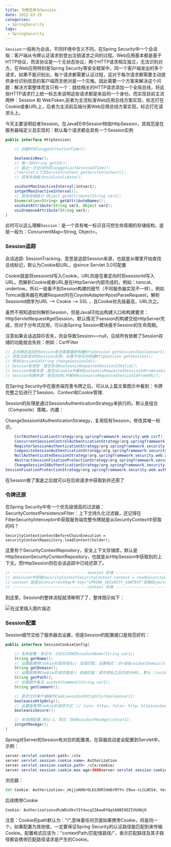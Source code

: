 ```yaml
---
title: 令牌还原与Session
date: 2022-03-25
categories:
 - SpringSecurity
tags:
 - SpringSecurity
---
```


`Session`:一般称为会话，不同环境中含义不同，在Spring Security中一个会话指：客户端从令牌认证请求到登出注销请求之间的过程。Web应用基本都是基于HTTP协议，而该协议是一个无状态协议，两个HTTP请求相互独立，无法识别对方，在Web应用特别是Spring Security等安全框架中，同一个客户端发出的多个请求，如果不能识别出，每个请求都需要认证过程，这对于每次请求都需要主动提供身份识别信息的客户端而言绝对是一个灾难。因此需要一个方案来解决这个问题：解决方案整体而言只有一个：就给相关的HTTP请求添加一个全局总线，将这些HTTP请求打上统一标志来说明这些请求都是来自同一个身份。而实现目前主流两种：Session 和 WebToken,前者为主流标准Web应用总线方案实现，标志打在Cookie或者URL上，后者为主流前后端分离Web应用总线方案实现，标志打在请求头上。

今天主要说明前者Session。在JavaEE中Session特指HttpSession，其规范是在服务器端定义且实现的：默认每个请求都会具有一个Session实例

```java
public interface HttpSession{

    // 创建时间longgetCreationTime();

    booleanisNew();
    // 唯一IDString getId();
    // 最近一次访问时间longgetLastAccessedTime();
    //Servlet上下文ServletContext getServletContext();
    // 具有失效能力voidinvalidate();

    voidsetMaxInactiveInterval(intvar1);
    intgetMaxInactiveInterval();
    // 具有存储能力 Object getAttribute(String var1);
    Enumeration<String> getAttributeNames();
    voidsetAttribute(String var1, Object var2);
    voidremoveAttribute(String var1);
}
```

此时可以这么理解`Session`：是一个具有唯一标识且可控生命周期的存储结构，底层一般为：ConcurrentMap<String, Object>。

### Session追踪

会话追踪: SessionTracking，意思是追踪Session来源，也就是从哪里开始查找总线标记，默认为Cookie和URL，@since Servlet 3.0可配置

Cookie就是将sessionId写入Cookie，URL则是在重定向时将sessionId写入URL。而解析Cookie或者URL是在HttpServer内部完成的，例如：tomcat、undertow。所以一般看不到Session构建的细节（不同服务器实现不一样），例如Tomcat服务器在构建Request时在CoyoteAdapter#postParseRequest，解析SessionId顺序为URL --> Cookie --> SSL ，且Cookie优先级最高，URL次之。


虽然不用知道如何解析Session，但是JavaEE给出构建入口和构建要求：HttpServletRequest#getSession，默认情况下session的构建交给HttpServer完成，但对于分布式应用，可以由Spring Session模块接手Session的生命周期。

注意如果会话追踪ID丢失，则会导致Session==null，后续所有依赖了Session存储的功能就会失败：例如：CsrfFilter


```java
// 主动确定返回的Session是否需要重新构建HttpSession getSession(booleanvar1);
// 获取当前请求的Session实例，如果不存在则构建HttpSession getSession();
// 修改SessionIdString changeSessionId();
// Session有效性：是否存活booleanisRequestedSessionIdValid();
// Session构建来源：是否从Cookie中解析booleanisRequestedSessionIdFromCookie();
// Session构建来源：是否从URL中解析booleanisRequestedSessionIdFromURL();
```

在Spring Security中在服务端完善令牌之后，可以从上篇文章图示中看到：令牌完整之后进行了Session、Context和Cookie管理.


Session的处理是通过SessionAuthenticationStrategy来执行的。默认是组合（Composite）策略，内置：

ChangeSessionIdAuthenticationStrategy，复用现有Session，修改其唯一标识。

```java
    CsrfAuthenticationStrategy(org.springframework.security.web.csrf)
    ConcurrentSessionControlAuthenticationStrategy(org.springframework.security.web.authentication.session)
    RegisterSessionAuthenticationStrategy(org.springframework.security.web.authentication.session)
    CompositeSessionAuthenticationStrategy(org.springframework.security.web.authentication.session)
    NullAuthenticatedSessionStrategy(org.springframework.security.web.authentication.session)
    AbstractSessionFixationProtectionStrategy(org.springframework.security.web.authentication.session)
    ChangeSessionIdAuthenticationStrategy(org.springframework.security.web.authentication.session)
SessionFixationProtectionStrategy(org.springframework.security.web.authentication.session)
```

在Session做了案底之后就可以在后续请求中获取到并还原了

### 令牌还原

在Spring Security中有一个优先级很高的过滤器：SecurityContextPersistenceFilter：上下文持久化过滤器，还记得在FilterSecurityInterceptor中获取服务端完整令牌就是从SecurityContext中获取的吗？

`SecurityContextcontextBeforeChainExecution = securityContextRepository.loadContext(holder);`

这里有个SecurityContextRepository，安全上下文存储库，默认是HttpSessionSecurityContextRepository，也就是从HttpSession中获取到的上下文。而HttpSession则在会话追踪中已经还原了。

```java
// -------------------------------- session 存储 ------------------------------// 先获取到请求中的SessionHttpSession httpSession = request.getSession(false);
// 从Session中获取SecurityContextSecurityContext context = readSecurityContextFromSession(httpSession);
// context 就是从ConcurrentMap中 key="SPRING_SECURITY_CONTEXT"获取ObjectcontextFromSession = httpSession.getAttribute(springSecurityContextKey);
// -------------------------------- context 存储 ------------------------------SecurityContextHolder.setContext(context);
```

到这里，Session的整体流程就清晰明了了，整体图示如下：

![在这里插入图片描述](https://img-blog.csdnimg.cn/1ba8f7c713234b5f8d84d445b0ba82ee.png?x-oss-process=image/watermark,type_d3F5LXplbmhlaQ,shadow_50,text_Q1NETiBAbGVlZGNvZGVKb2huMDE=,size_14,color_FFFFFF,t_70,g_se,x_16)

### Session配置

Session细节交给了服务器去设置，但是Session的配置接口是规范好的：

```java
public interface SessionCookieConfig{

    // 名称配置：常见为：JSESSIONIDvoidsetName(String var1);
    String getName();
    // 设置能携带Cookie的请求域名// 后缀匹配，设置格式：点+域名voidsetDomain(String var1);
    String getDomain();
    // 设置能携带Cookie的请求路径// 前缀匹配：紧邻域名之后的部分URL，默认：/voidsetPath(String var1);
    String getPath();
    // 设置额外备注 voidsetComment(String var1);
    String getComment();

    // 是否允许客户端操作CookievoidsetHttpOnly(booleanvar1);
    booleanisHttpOnly();
    // 设置能携带Cookie的请求方式：// ture: https，false: http、httpsvoidsetSecure(booleanvar1);
    booleanisSecure();

    // 有效期配置,默认-1，常见：3600voidsetMaxAge(intvar1);
    intgetMaxAge();
}

```

Spring对Server的Session有对应的配置类，在容器启动是会配置到Servlet中。示例：

```java
server.servlet.context-path= /ctx
server.servlet.session.cookie.name= Authorization
server.servlet.session.cookie.path= /ctx/cookie/
server.servlet.session.cookie.max-age=3600server.servlet.session.cookie.http-only=trueserver.servlet.session.cookie.secure=falseserver.servlet.session.cookie.comment=new cookie name

```

浏览器：

```java
Set-Cookie: Authorization=_xkjjuKHOrOLbS3KRlUmOrRYYn-Z9oa-cLCLWS54; Version=1; Path=/ctx/cookie/; HttpOnly; Max-Age=3600; Expires=Mon, 26-Oct-2020 02:25:57 GMT; Comment="new cookie name"
```

后续携带Cookie

`Cookie: Authorization=dhiWDzOksYItVwcqIZAew0YQqtA8BI9DZIVUXWjK`

注意：Cookie的path默认为："/",意味着任何页面如果携带Cookie，将是同一个。如果配置为其他值，一定要保证Spring Security的认证路径能匹配到来传输Cookie。配置格式应该为："contextPath/匹配值路径/"，表示匹配路径及其子路径都会携带匹配路径请求是产生的Cookie。


